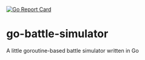 [![Go Report Card](https://goreportcard.com/badge/github.com/romshark/go-battle-simulator)](https://goreportcard.com/report/github.com/romshark/go-battle-simulator)

# go-battle-simulator
A little goroutine-based battle simulator written in Go

